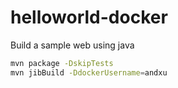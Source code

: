 # helloworld-docker
Build a sample web using java

```bash
mvn package -DskipTests
mvn jibBuild -DdockerUsername=andxu
```
